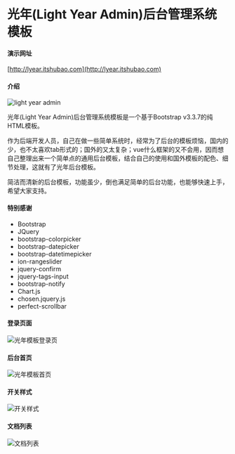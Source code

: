 # 光年(Light Year Admin)后台管理系统模板

#### 演示网址
[http://lyear.itshubao.com](http://lyear.itshubao.com)

#### 介绍
![light year admin](https://images.gitee.com/uploads/images/2019/0314/224956_3eb2a29a_82992.png "未命名-1.png")

光年(Light Year Admin)后台管理系统模板是一个基于Bootstrap v3.3.7的纯HTML模板。

作为后端开发人员，自己在做一些简单系统时，经常为了后台的模板烦恼，国内的少，也不太喜欢tab形式的；国外的又太复杂；vue什么框架的又不会用，因而想自己整理出来一个简单点的通用后台模板，结合自己的使用和国外模板的配色、细节处理，这就有了光年后台模板。

简洁而清新的后台模板，功能虽少，倒也满足简单的后台功能，也能够快速上手，希望大家支持。

#### 特别感谢
- Bootstrap
- JQuery
- bootstrap-colorpicker
- bootstrap-datepicker
- bootstrap-datetimepicker
- ion-rangeslider
- jquery-confirm
- jquery-tags-input
- bootstrap-notify
- Chart.js
- chosen.jquery.js
- perfect-scrollbar

#### 登录页面
![光年模板登录页](https://images.gitee.com/uploads/images/2019/0316/223413_a840c9c2_82992.png "登录页面 - 光年(LightYear)后台管理系统模板.png")

#### 后台首页
![光年模板首页](https://images.gitee.com/uploads/images/2019/0314/231617_c0900993_82992.png "首页 - 光年(LightYear)后台管理系统模板.png")

#### 开关样式
![开关样式](https://images.gitee.com/uploads/images/2019/0316/224100_4a8494eb_82992.png "开关 - 光年(LightYear)后台管理系统模板.png")

#### 文档列表
![文档列表](https://images.gitee.com/uploads/images/2019/0316/223923_60231d3e_82992.png "文档列表 - 光年(LightYear)后台管理系统模板.png")